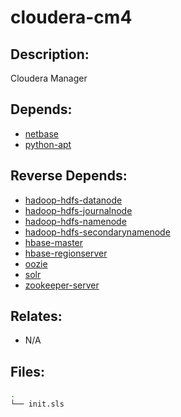 # cloudera-cm4

## Description:

Cloudera Manager

## Depends:

  -  [netbase](/salt/netbase)
  -  [python-apt](/salt/python-apt)

## Reverse Depends:

  -  [hadoop-hdfs-datanode](/salt/hadoop-hdfs-datanode)
  -  [hadoop-hdfs-journalnode](/salt/hadoop-hdfs-journalnode)
  -  [hadoop-hdfs-namenode](/salt/hadoop-hdfs-namenode)
  -  [hadoop-hdfs-secondarynamenode](/salt/hadoop-hdfs-secondarynamenode)
  -  [hbase-master](/salt/hbase-master)
  -  [hbase-regionserver](/salt/hbase-regionserver)
  -  [oozie](/salt/oozie)
  -  [solr](/salt/solr)
  -  [zookeeper-server](/salt/zookeeper-server)

## Relates:

  -  N/A

## Files:

```bash
.
└── init.sls
```
